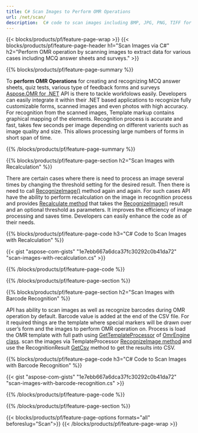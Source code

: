 ```yaml
---
title: C# Scan Images to Perform OMR Operations
url: /net/scan/
description:  C# code to scan images including BMP, JPG, PNG, TIFF for cases like Answer Sheet Images or MCQ Answer Sheets via .NET library.
---
```


{{< blocks/products/pf/feature-page-wrap >}}
{{< blocks/products/pf/feature-page-header h1="Scan Images via C#" h2="Perform OMR operation by scanning images to extract data for various cases including MCQ answer sheets and surveys." >}}

{{% blocks/products/pf/feature-page-summary %}}

To **perform OMR Operations** for creating and recognizing MCQ answer sheets, quiz tests, various type of feedback forms and surveys [Aspose.OMR for .NET](https://products.aspose.com/omr/net/) API is there to tackle workfolows easily. Developers can easily integrate it within their .NET based applications to recognize fully customizable forms, scanned images and even photos with high accuracy. For recognition from the scanned images, Template markup contains graphical mapping of the elements. Recognition process is accurate and fast, takes few seconds per image depending on different varients such as image quality and size. This allows processing large numbers of forms in short span of time.

{{% /blocks/products/pf/feature-page-summary  %}}

{{% blocks/products/pf/feature-page-section  h2="Scan Images with Recalculation" %}}

There are certain cases where there is need to process an image several times by changing the threshold setting for the desired result. Then there is need to call [RecognizeImage()](https://apireference.aspose.com/omr/net/aspose.omr.api/templateprocessor/methods/recognizeimage) method again and again. For such cases API have the ability to perform recalculation on the image in recognition process and provides [Recalculate method](https://apireference.aspose.com/omr/net/aspose.omr.api/templateprocessor/methods/recalculate) that takes the [RecognizeImage()](https://apireference.aspose.com/omr/net/aspose.omr.api/templateprocessor/methods/recognizeimage) result and an optional threshold as parameters. It improves the efficiency of image processing and saves time. Developers can easily enhance the code as of their needs. 

{{% blocks/products/pf/feature-page-code h3="C# Code to Scan Images with Recalculation" %}}

{{< gist "aspose-com-gists" "1e7ebb667a6dca37fc30292c0b41da72" "scan-images-with-recalculation.cs" >}}

{{% /blocks/products/pf/feature-page-code  %}}

{{% /blocks/products/pf/feature-page-section %}}

{{% blocks/products/pf/feature-page-section  h2="Scan Images with Barcode Recognition" %}}

API has ability to scan images as well as recognize barcodes during OMR operation by default. Barcode value is added at the end of the CSV file. For it required things are the template where special markers will be drawn over user’s form and the images to perform OMR operation on. Process is load the OMR template with full path using [GetTemplateProcessor](https://apireference.aspose.com/omr/net/aspose.omr.api/omrengine/methods/gettemplateprocessor) of [OmrEngine class](https://apireference.aspose.com/omr/net/aspose.omr.api/omrengine). scan the images via TemplateProcessor [RecognizeImage method](https://apireference.aspose.com/omr/net/aspose.omr.api.templateprocessor/recognizeimage/methods/1) and use the RecognitionResult [GetCsv](https://apireference.aspose.com/omr/net/aspose.omr.model/recognitionresult/methods/getcsv) method to get the results into CSV. 

{{% blocks/products/pf/feature-page-code h3="C# Code to Scan Images with Barcode Recognition" %}}

{{< gist "aspose-com-gists" "1e7ebb667a6dca37fc30292c0b41da72" "scan-images-with-barcode-recognition.cs" >}}

{{% /blocks/products/pf/feature-page-code  %}}

{{% /blocks/products/pf/feature-page-section %}}

{{< blocks/products/pf/feature-page-options formats="all" beforeslug="Scan">}}
{{< /blocks/products/pf/feature-page-wrap >}}